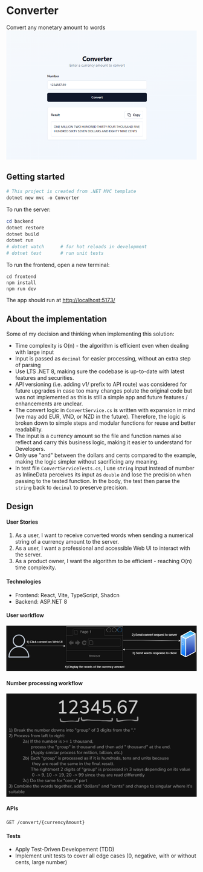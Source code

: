 # Converter

Convert any monetary amount to words
![FrontEnd](docs/frontend.png)


## Getting started

```powershell
# This project is created from .NET MVC template
dotnet new mvc -o Converter
```

To run the server:

```powershell
cd backend
dotnet restore
dotnet build
dotnet run
# dotnet watch      # for hot reloads in development
# dotnet test       # run unit tests
```

To run the frontend, open a new terminal:
```
cd frontend
npm install
npm run dev
```
The app should run at [http://localhost:5173/](http://localhost:5173/)


## About the implementation 

Some of my decision and thinking when implementing this solution:
- Time complexity is O(n) - the algorithm is efficient even when dealing with large input
- Input is passed as `decimal` for easier processing, without an extra step of parsing
- Use LTS .NET 8, making sure the codebase is up-to-date with latest features and securities.
- API versioning (i.e. adding v1/ prefix to API route) was considered for future upgrades in case too many changes polute the original code but was not implemented as this is still a simple app and future features / enhancements are unclear.
- The convert logic in `ConvertService.cs` is written with expansion in mind (we may add EUR, VND, or NZD in the future). Therefore, the logic is broken down to simple steps and modular functions for reuse and better readability.
- The input is a currency amount so the file and function names also reflect and carry this business logic, making it easier to understand for Developers.  
- Only use "and" between the dollars and cents compared to the example, making the logic simpler without sacrificing any meaning.
- In test file `ConvertServiceTests.cs`, I use `string` input instead of number as InlineData perceives its input as `double` and lose the precision when passing to the tested function. In the body, the test then parse the `string` back to `decimal` to preserve precision.

## Design

#### User Stories
1. As a user, I want to receive converted words when sending a numerical string of a currency amount to the server.
2. As a user, I want a professional and accessible Web UI to interact with the server.
3. As a product owner, I want the algorithm to be efficient - reaching O(n) time complexity.

#### Technologies
- Frontend: React, Vite, TypeScript, Shadcn
- Backend: ASP.NET 8

#### User workflow
![UserWorkflow](docs/user-flow.jpg)

#### Number processing workflow
![NumberProcessingWorkflow](docs/number-processing-workflow.png)

#### APIs

`GET /convert/{currencyAmount}`

#### Tests
- Apply Test-Driven Developement (TDD)
- Implement unit tests to cover all edge cases (0, negative, with or without cents, large number)
